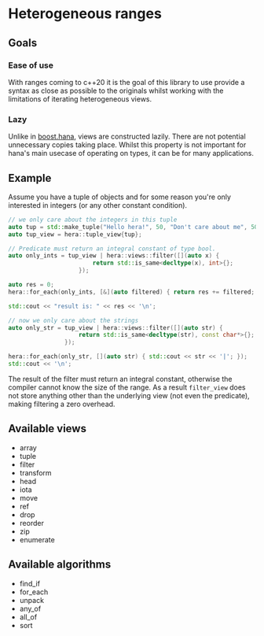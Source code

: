 # Heterogeneous ranges

## Goals

### Ease of use

With ranges coming to c++20 it is the goal of this library to use provide a syntax as close as possible to the originals whilst working with the limitations of iterating heterogeneous views. 

### Lazy

Unlike in [boost.hana](https://github.com/boostorg/hana), views are constructed lazily. There are not potential unnecessary copies taking place. Whilst this property is not important for hana's main usecase of operating on types, it can be for many applications.

## Example

Assume you have a tuple of objects and for some reason you're only interested in integers (or any other constant condition).

```cpp
// we only care about the integers in this tuple
auto tup = std::make_tuple("Hello hera!", 50, "Don't care about me", 50);
auto tup_view = hera::tuple_view{tup};

// Predicate must return an integral constant of type bool.
auto only_ints = tup_view | hera::views::filter([](auto x) {
                        return std::is_same<decltype(x), int>{};
                    });

auto res = 0;
hera::for_each(only_ints, [&](auto filtered) { return res += filtered; });

std::cout << "result is: " << res << '\n';

// now we only care about the strings
auto only_str = tup_view | hera::views::filter([](auto str) {
                    return std::is_same<decltype(str), const char*>{};
                });

hera::for_each(only_str, [](auto str) { std::cout << str << '|'; });
std::cout << '\n';
```

The result of the filter must return an integral constant, otherwise the compiler cannot know the size of the range. As a result `filter_view` does not store anything other than the underlying view (not even the predicate), making filtering a zero overhead.

## Available views

- array
- tuple
- filter
- transform
- head
- iota
- move
- ref
- drop
- reorder
- zip
- enumerate

## Available algorithms

- find_if
- for_each
- unpack
- any_of
- all_of
- sort